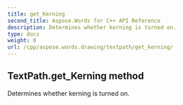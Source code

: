 ```yaml
---
title: get_Kerning
second_title: Aspose.Words for C++ API Reference
description: Determines whether kerning is turned on. 
type: docs
weight: 0
url: /cpp/aspose.words.drawing/textpath/get_kerning/
---
```

## TextPath.get_Kerning method


Determines whether kerning is turned on.

